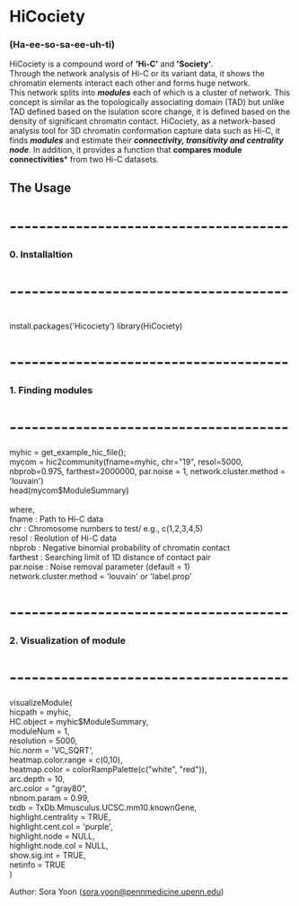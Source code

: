 # HiCociety 
### (Ha-ee-so-sa-ee-uh-ti)
HiCociety is a compound word of **'Hi-C'** and **'Society'**. 
<br>
Through the network analysis of Hi-C or its variant data, it shows the chromatin elements interact each other and forms huge network.
<br>
This network splits into ***modules*** each of which is a cluster of network. 
This concept is similar as the topologically associating domain (TAD) but unlike TAD defined based on the isulation score change, it is defined based on the density of significant chromatin contact.
HiCociety, as a network-based analysis tool for 3D chromatin conformation capture data such as Hi-C, it finds ***modules*** and estimate their ***connectivity, transitivity and centrality node***.
In addition, it provides a function that **compares module connectivities*** from two Hi-C datasets.

## The Usage

# --------------------------------------
### 0. Installaltion
# --------------------------------------
<br>
install.packages('Hicociety')
library(HiCociety)

# --------------------------------------
### 1. Finding modules
# --------------------------------------

myhic = get_example_hic_file();
<br>
mycom = hic2community(fname=myhic, chr="19", resol=5000, nbprob=0.975, farthest=2000000, par.noise = 1, network.cluster.method = 'louvain')
<br>
head(mycom$ModuleSummary)
<br>
<br>
where,
<br>
fname : Path to Hi-C data
<br>
chr : Chromosome numbers to test/ e.g., c(1,2,3,4,5)
<br>
resol : Reolution of Hi-C data
<br>
nbprob : Negative binomial probability of chromatin contact
<br>
farthest : Searching limit of 1D distance of contact pair
<br>
par.noise : Noise removal parameter (default = 1)
<br>
network.cluster.method = 'louvain' or 'label.prop'
<br>
# --------------------------------------
### 2. Visualization of module
# --------------------------------------
visualizeModule(
<br>
  hicpath = myhic,
  <br>
  HC.object = myhic$ModuleSummary,
  <br>
  moduleNum = 1,
  <br>
  resolution = 5000,
  <br>
  hic.norm = 'VC_SQRT',
  <br>
  heatmap.color.range = c(0,10),
  <br>
  heatmap.color = colorRampPalette(c("white", "red")),
  <br>
  arc.depth = 10,
  <br>
  arc.color = "gray80",
  <br>
  nbnom.param = 0.99,
  <br>
  txdb = TxDb.Mmusculus.UCSC.mm10.knownGene,
  <br>
  highlight.centrality = TRUE,
  <br>
  highlight.cent.col = 'purple',
  <br>
  highlight.node = NULL,
  <br>
  highlight.node.col = NULL,
  <br>
  show.sig.int = TRUE,
  <br>
  netinfo = TRUE
  <br>
)



Author: Sora Yoon (sora.yoon@pennmedicine.upenn.edu)


